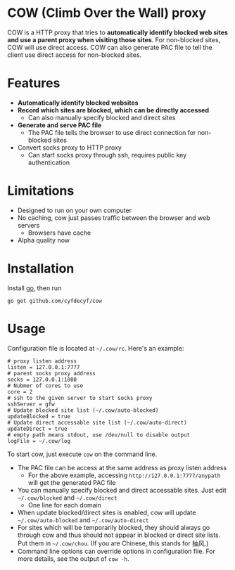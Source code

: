 # COW (Climb Over the Wall) proxy  #

COW is a HTTP proxy that tries to **automatically identify blocked web sites and use a parent proxy when visiting those sites**. For non-blocked sites, COW will use direct access. COW can also generate PAC file to tell the client use direct access for non-blocked sites.

# Features #

- **Automatically identify blocked websites**
- **Record which sites are blocked, which can be directly accessed**
  - Can also manually specify blocked and direct sites
- **Generate and serve PAC file**
  - The PAC file tells the browser to use direct connection for non-blocked sites
- Convert socks proxy to HTTP proxy
  - Can start socks proxy through ssh, requires public key authentication

# Limitations #

- Designed to run on your own computer
- No caching, cow just passes traffic between the browser and web servers
  - Browsers have cache
- Alpha quality now

# Installation #

Install [go](http://golang.org/doc/install), then run

    go get github.com/cyfdecyf/cow

# Usage #

Configuration file is located at `~/.cow/rc`. Here's an example:

    # proxy listen address
    listen = 127.0.0.1:7777
    # parent socks proxy address
    socks = 127.0.0.1:1080
    # Nubmer of cores to use
    core = 2
    # ssh to the given server to start socks proxy
    sshServer = gfw
    # Update blocked site list (~/.cow/auto-blocked)
    updateBlocked = true
    # Update direct accessable site list (~/.cow/auto-direct)
    updateDirect = true
    # empty path means stdout, use /dev/null to disable output
    logFile = ~/.cow/log

To start cow, just execute `cow` on the command line.

- The PAC file can be access at the same address as proxy listen address
  - For the above example, accessing `http://127.0.0.1:7777/anypath` will get the generated PAC file
- You can manually specify blocked and direct accessable sites. Just edit `~/.cow/blocked` and `~/.cow/direct`
  - One line for each domain
- When update blocked/direct sites is enabled, cow will update `~/.cow/auto-blocked` and `~/.cow/auto-direct`
- For sites which will be temporarily blocked, they should always go through cow and thus should not appear in blocked or direct site lists. Put them in `~/.cow/chou`. (If you are Chinese, this stands for 抽风.)
- Command line options can override options in configuration file. For more details, see the output of `cow -h`.

